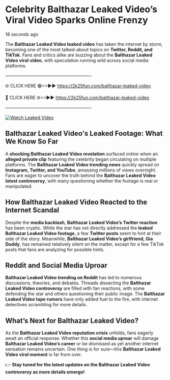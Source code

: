 # Celebrity Balthazar Leaked Video’s Viral Video Sparks Online Frenzy

18 seconds ago

The **Balthazar Leaked Video leaked video** has taken the internet by storm, becoming one of the most talked-about topics on **Twitter, Reddit, and TikTok**. Fans and critics alike are buzzing about the **Balthazar Leaked Video viral video**, with speculation running wild across social media platforms.

———————————————————-

🌐 CLICK HERE 🟢==►► https://2k25fun.com/balthazar-leaked-video

🔴 CLICK HERE 🌐==►► https://2k25fun.com/balthazar-leaked-video

———————————————————-

[![Watch Leaked Video](https://miro.medium.com/v2/resize:fit:828/format:webp/1*cilzJN44JGOrTw9NJCrNHA.gif "Watch Leaked Video")](https://2k25fun.com/balthazar-leaked-video)

## **Balthazar Leaked Video's Leaked Footage: What We Know So Far**  
A **shocking Balthazar Leaked Video revelation** surfaced online when an **alleged private clip** featuring the celebrity began circulating on multiple platforms. The **Balthazar Leaked Video trending news** quickly spread on **Instagram, Twitter, and YouTube**, amassing millions of views overnight. Fans are eager to uncover the truth behind the **Balthazar Leaked Video latest controversy**, with many questioning whether the footage is real or manipulated.  

## **How Balthazar Leaked Video Reacted to the Internet Scandal**  
Despite the **media backlash**, **Balthazar Leaked Video’s Twitter reaction** has been cryptic. While the star has not directly addressed the **leaked Balthazar Leaked Video footage**, a few **Twitter posts** seem to hint at their side of the story. Meanwhile, **Balthazar Leaked Video’s girlfriend, Gia Duddy**, has remained relatively silent on the matter, except for a few TikTok posts that fans are analyzing for possible hints.  

## **Reddit and Social Media Uproar**  
**Balthazar Leaked Video trending on Reddit** has led to numerous discussions, theories, and debates. Threads dissecting the **Balthazar Leaked Video controversy** are filled with fan reactions, with some defending the star and others questioning their public image. The **Balthazar Leaked Video tape rumors** have only added fuel to the fire, with internet detectives scrambling for more details.  

## **What’s Next for Balthazar Leaked Video?**  
As the **Balthazar Leaked Video reputation crisis** unfolds, fans eagerly await an official response. Whether this **social media uproar** will damage **Balthazar Leaked Video’s career** or be dismissed as yet another internet sensation remains uncertain. One thing is for sure—this **Balthazar Leaked Video viral moment** is far from over.  

👉 **Stay tuned for the latest updates on the Balthazar Leaked Video controversy as more details emerge!**  